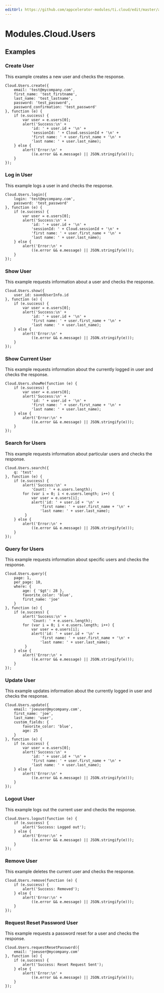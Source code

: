 ```yaml
---
editUrl: https://github.com/appcelerator-modules/ti.cloud/edit/master/apidoc/Users/Users.yml
---
```

# Modules.Cloud.Users

<TypeHeader/>

## Examples

### Create User

This example creates a new user and checks the response.

    Cloud.Users.create({
        email: 'test@mycompany.com',
        first_name: 'test_firstname',
        last_name: 'test_lastname',
        password: 'test_password',
        password_confirmation: 'test_password'
    }, function (e) {
        if (e.success) {
            var user = e.users[0];
            alert('Success:\n' +
                'id: ' + user.id + '\n' +
                'sessionId: ' + Cloud.sessionId + '\n' +
                'first name: ' + user.first_name + '\n' +
                'last name: ' + user.last_name);
        } else {
            alert('Error:\n' +
                ((e.error && e.message) || JSON.stringify(e)));
        }
    });

### Log in User

This example logs a user in and checks the response.

    Cloud.Users.login({
        login: 'test@mycompany.com',
        password: 'test_password'
    }, function (e) {
        if (e.success) {
            var user = e.users[0];
            alert('Success:\n' +
                'id: ' + user.id + '\n' +
                'sessionId: ' + Cloud.sessionId + '\n' +
                'first name: ' + user.first_name + '\n' +
                'last name: ' + user.last_name);
        } else {
            alert('Error:\n' +
                ((e.error && e.message) || JSON.stringify(e)));
        }
    });

### Show User

This example requests information about a user and checks the response.

    Cloud.Users.show({
        user_id: savedUserInfo.id
    }, function (e) {
        if (e.success) {
            var user = e.users[0];
            alert('Success:\n' +
                'id: ' + user.id + '\n' +
                'first name: ' + user.first_name + '\n' +
                'last name: ' + user.last_name);
        } else {
            alert('Error:\n' +
                ((e.error && e.message) || JSON.stringify(e)));
        }
    });

### Show Current User

This example requests information about the currently logged in user and checks the response.

    Cloud.Users.showMe(function (e) {
        if (e.success) {
            var user = e.users[0];
            alert('Success:\n' +
                'id: ' + user.id + '\n' +
                'first name: ' + user.first_name + '\n' +
                'last name: ' + user.last_name);
        } else {
            alert('Error:\n' +
                ((e.error && e.message) || JSON.stringify(e)));
        }
    });

### Search for Users

This example requests information about particular users and checks the response.

    Cloud.Users.search({
        q: 'test'
    }, function (e) {
        if (e.success) {
            alert('Success:\n' +
                'Count: ' + e.users.length);
            for (var i = 0; i < e.users.length; i++) {
                var user = e.users[i];
                alert('id: ' + user.id + '\n' +
                    'first name: ' + user.first_name + '\n' +
                    'last name: ' + user.last_name);
             }
        } else {
            alert('Error:\n' +
                ((e.error && e.message) || JSON.stringify(e)));
        }
    });

### Query for Users

This example requests information about specific users and checks the response.

    Cloud.Users.query({
        page: 1,
        per_page: 10,
        where: {
            age: { '$gt': 28 },
            favorite_color: 'blue',
            first_name: 'joe'
        }
    }, function (e) {
        if (e.success) {
            alert('Success:\n' +
                'Count: ' + e.users.length);
            for (var i = 0; i < e.users.length; i++) {
                var user = e.users[i];
                alert('id: ' + user.id + '\n' +
                    'first name: ' + user.first_name + '\n' +
                    'last name: ' + user.last_name);
             }
        } else {
            alert('Error:\n' +
                ((e.error && e.message) || JSON.stringify(e)));
        }
    });

### Update User

This example updates information about the currently logged in user and checks the response.

    Cloud.Users.update({
        email: 'joeuser@mycompany.com',
        first_name: 'joe',
        last_name: 'user',
        custom_fields: {
            favorite_color: 'blue',
            age: 25
        }
    }, function (e) {
        if (e.success) {
            var user = e.users[0];
            alert('Success:\n' +
                'id: ' + user.id + '\n' +
                'first name: ' + user.first_name + '\n' +
                'last name: ' + user.last_name);
        } else {
            alert('Error:\n' +
                ((e.error && e.message) || JSON.stringify(e)));
        }
    });

### Logout User

This example logs out the current user and checks the response.

    Cloud.Users.logout(function (e) {
        if (e.success) {
            alert('Success: Logged out');
        } else {
            alert('Error:\n' +
                ((e.error && e.message) || JSON.stringify(e)));
        }
    });

### Remove User

This example deletes the current user and checks the response.

    Cloud.Users.remove(function (e) {
        if (e.success) {
            alert('Success: Removed');
        } else {
            alert('Error:\n' +
                ((e.error && e.message) || JSON.stringify(e)));
        }
    });

### Request Reset Password User

This example requests a password reset for a user and checks the response.

    Cloud.Users.requestResetPassword({
        email: 'joeuser@mycompany.com'
    }, function (e) {
        if (e.success) {
            alert('Success: Reset Request Sent');
        } else {
            alert('Error:\n' +
                ((e.error && e.message) || JSON.stringify(e)));
        }
    });

<ApiDocs/>
